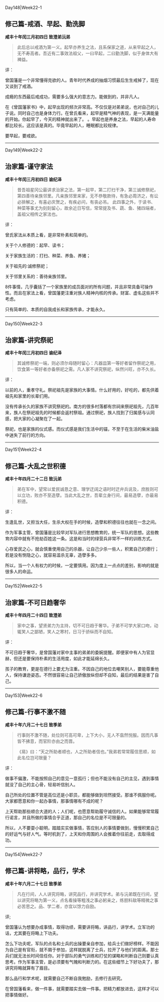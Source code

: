 Day148|Week22-1

## 修己篇-戒酒、早起、勤洗脚

**咸丰十年闰三月初四日 致澄弟沅弟**

>此后总以戒酒为第一义。起早亦养生之法，且系保家之道，从来早起之人，无不寿高者。吾近有二事效法祖父，一曰早起，二曰勤洗脚，似于身体大有裨益。

评：

曾国藩是一个非常懂得克欲的人。青年时代养成的抽烟习惯最后生生戒掉了，现在又谈到了戒酒。

成瘾的东西最后戒成功，需要多么强大的意志力。能做到的，并非凡人。

在《曾国藩家书》中，起早出现的频次非常高。不仅仅是对弟弟说，也对自己的儿子说。同时自己也是身体力行。在曾氏看来，起早是精气神的表现，是一天满能量的开始。你起早了，今天的精神就出来了。
。早起也是养身之法，早起的人寿命都比较长。这应该是真的。毕竟早起的人，睡眠都比较规律。

要早起，要戒欲。

-----

Day149|Week22-2

## 治家篇-谨守家法

**咸丰十年闰三月初四日 谕纪泽**

>昔吾祖星冈公最讲求治家之法，第一起早，第二打扫干净，第三诚修祭祀，第四善待亲族邻里。凡亲族邻里来家，无不恭敬款待，有急必周济之，有讼必排解之，有喜必庆贺之，有疾必问，有丧必吊。
此四事之外，于读书、种菜等事尤为刻刻留心，故余近日写信，常常提及书、蔬、鱼、猪四端者，盖祖父相传之家法也。

评：

曾氏家法从本质上看，是非常朴素和简单的。

关于个人修德的：起早、读书；

关于家族生活的：打扫、种菜、养鱼、养猪；

关于祖先的:诚修祭祀；

关于邻里关系的：善待亲族邻里。

8件事情，几乎囊括了一个家族里的成员面对的所有问题，并且非常具备可操作性。而且在家法上看，曾国藩更注重对族人精神内核的传承。财富、虚名这些并不考虑。

只有简单的、本质的自我成长和家族传承，才能永久。

------

Day150|Week22-3

## 治家篇-讲究祭祀

**咸丰十年闰三月初四日 谕纪泽**

> 其诚修祭祀一端，则必须尔母随时留心：凡器皿第一等好者留作祭祀之用，饮食第一等好者亦备祭祀之需。凡人家不讲究祭祀，纵然兴旺，亦不久长。

评：

以前的人，重孝守礼。祭祀祖先是家族的大事情。什么好用的，好吃的，都先供着祖先和家里的长辈们用。

没有传承长久的家族不讲究祭祀的。南方的很多村落都有宗祠来祭祀祖先，几百年来，族人在祭祀祖先的时候都会返村祭祖。通过祭祀，族人找到了归属感与认同感，把大家的心凝聚在了一起。

祭祀，也是家族的仪式感。而仪式感是我们生活中的锚，不至于在生活的柴米油盐中迷失了前行的方向。

------

Day151|Week22-4

## 修己篇-大乱之世积德

**咸丰十年四月二十二日 致沅弟**

> 弟在军中，望常以爱民诚恳之意、理学迂阔之语时时迂弁兵说及，庶胜则可以立功，败亦不至造孽。当此大乱之世，吾辈立身行间，最易造孽，亦最易积德。

评：

生逢乱世，又担当大任，生杀大权在手的时候，造孽和积德往往也就在一念之间。

作为军事主管，曾国藩是比较早对军队进行思想教育的，统一军队的思想。这些教育内容中就有不抢劫百姓这一条。这是和当时的绿营兵非常不一样的训练方式。

心存爱民之心，就会慎重使用自己的杀器，让自己少杀一些人，积累自己的德行；若是没有恻隐之心，就容易滥杀无辜，造孽多多。

所以，当一个人有权力的时候，一定要慎用。因为度上一点点的差别，影响的就是很多人的命运。

------

Day152|Week22-5

## 治家篇-不可日趋奢华

**咸丰十年四月二十四日 致澄弟**

> 家中之事，望贤弟力为主持，切不可日趋于奢华。子弟不可学大家口吻，动辄笑人之鄙陋，笑人之寒村，日习于骄纵而不自知。

评：

不可日趋于奢华，是曾国藩对家中主事的弟弟的委婉提醒。即便家中有人为官显赫，但还是要保持朴素的生活用度，如此才能延绵长久。

孩子的教育，更是在德行上要尤为注重。不因自己的地位去嘲笑别人，要能尊重他人，保持谦逊姿态。不然很容易让自己骄傲放纵但却不自知，最后的结果是害了自己。

------

Day153|Week22-6

## 修己篇-行事不激不随

**咸丰十年六月二十七日 致季弟**

> 行事则不激不随，处位则可高可卑，上下大小，无人不翕然悦服。因而凡事皆不拂意，而官阶亦由之而晋。
>
>《易》曰：“天之所助者顺也，人之所助者信也。”我弟若常常履信思顺，如此名位岂可限量？

评：

做事不偏激，不能按照自己的意见一意孤行；但也不能没有自己的主见，遇到事情就没了自己的主心骨，轻易听信别人。

自己所处的位置不管是高位还是小职员，都能够做到坦然接受。那谁不佩服你呢。大家都愿意和你一起办事情，那事情哪有不成的呢？

上天帮助那些顺合大道的人；人们呢，也愿意帮助履守诚信的人。如果能够常常履行诺言，并且所做的事情合乎正道，那自己的名位是不可限量的。

所以，人不要耍小聪明，踏踏实实做事情，答应别人的事情要做到，慢慢积累自己的好运气与好人气。等时机到了，上天和你周围的人会推着你往前走，去取得成功。

------

Day154|Week22-7

## 修己篇-讲将略，品行，学术

**咸丰十年六月二十七日 致季弟**

> 凡在行间，人人讲究将略，讲究品行，并讲究学术。弟与沅弟既在行间，望以讲究将略为第一义，点名看操等粗浅之事必躬亲之，练胆料敌等精微之事必苦思之。品、学二者，亦宜以馀力自励。

评;

曾国藩认为想要办成事情，取得功绩，需要讲将略，讲品行，讲学术。立军功的话，尤其要在将略上下功夫。

怎么下功夫呢，军队的点名和士兵的出操要亲自参加，给兵士们做好榜样。不能因为自己是有官衔，就不屑于参加，这样就脱离了士兵，拉开了与他们的距离。那士兵们就无法长时间信任你。对于部队的勇气训练和打仗的谋略和判断自己则要认真思考。作为军事主管，是必须要有气魄和判断力的。在这些细节上下好功夫了，那讲究将略就算有了眉目。

那么品行和学术呢，就需要自己不断自我勉励，去修行去研究。

在曾国藩看来，做一件事，就需要踏实去做一件事。把精力都放进去，这样才可以把事情做好。






